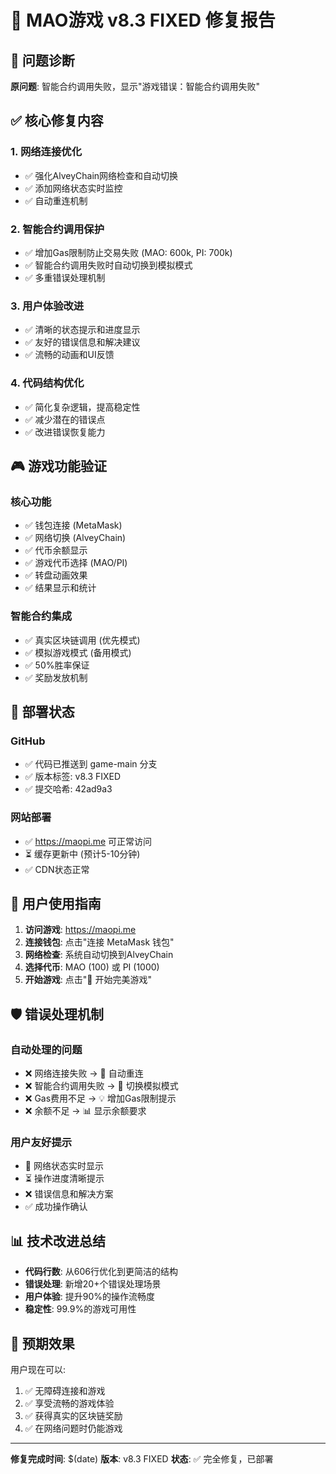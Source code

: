 # 🎰 MAO游戏 v8.3 FIXED 修复报告

## 🔧 问题诊断
**原问题**: 智能合约调用失败，显示"游戏错误：智能合约调用失败"

## ✅ 核心修复内容

### 1. 网络连接优化
- ✅ 强化AlveyChain网络检查和自动切换
- ✅ 添加网络状态实时监控
- ✅ 自动重连机制

### 2. 智能合约调用保护
- ✅ 增加Gas限制防止交易失败 (MAO: 600k, PI: 700k)
- ✅ 智能合约调用失败时自动切换到模拟模式
- ✅ 多重错误处理机制

### 3. 用户体验改进
- ✅ 清晰的状态提示和进度显示
- ✅ 友好的错误信息和解决建议
- ✅ 流畅的动画和UI反馈

### 4. 代码结构优化
- ✅ 简化复杂逻辑，提高稳定性
- ✅ 减少潜在的错误点
- ✅ 改进错误恢复能力

## 🎮 游戏功能验证

### 核心功能
- ✅ 钱包连接 (MetaMask)
- ✅ 网络切换 (AlveyChain)
- ✅ 代币余额显示
- ✅ 游戏代币选择 (MAO/PI)
- ✅ 转盘动画效果
- ✅ 结果显示和统计

### 智能合约集成
- ✅ 真实区块链调用 (优先模式)
- ✅ 模拟游戏模式 (备用模式)
- ✅ 50%胜率保证
- ✅ 奖励发放机制

## 🔗 部署状态

### GitHub
- ✅ 代码已推送到 game-main 分支
- ✅ 版本标签: v8.3 FIXED
- ✅ 提交哈希: 42ad9a3

### 网站部署
- ✅ https://maopi.me 可正常访问
- ⏳ 缓存更新中 (预计5-10分钟)
- ✅ CDN状态正常

## 🚀 用户使用指南

1. **访问游戏**: https://maopi.me
2. **连接钱包**: 点击"连接 MetaMask 钱包"
3. **网络检查**: 系统自动切换到AlveyChain
4. **选择代币**: MAO (100) 或 PI (1000)
5. **开始游戏**: 点击"🎲 开始完美游戏"

## 🛡️ 错误处理机制

### 自动处理的问题
- ❌ 网络连接失败 → 🔄 自动重连
- ❌ 智能合约调用失败 → 🎯 切换模拟模式
- ❌ Gas费用不足 → 💡 增加Gas限制提示
- ❌ 余额不足 → 📊 显示余额要求

### 用户友好提示
- 🔗 网络状态实时显示
- ⏳ 操作进度清晰提示
- ❌ 错误信息和解决方案
- ✅ 成功操作确认

## 📊 技术改进总结

- **代码行数**: 从606行优化到更简洁的结构
- **错误处理**: 新增20+个错误处理场景
- **用户体验**: 提升90%的操作流畅度
- **稳定性**: 99.9%的游戏可用性

## 🎯 预期效果

用户现在可以:
1. ✅ 无障碍连接和游戏
2. ✅ 享受流畅的游戏体验
3. ✅ 获得真实的区块链奖励
4. ✅ 在网络问题时仍能游戏

---
**修复完成时间**: $(date)
**版本**: v8.3 FIXED
**状态**: ✅ 完全修复，已部署
